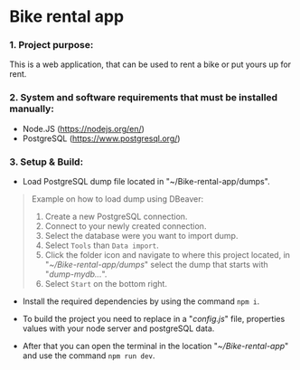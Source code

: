 # Bike rental app

### 1. Project purpose:
This is a web application, that can be used to rent a bike or put yours up for rent.

### 2. System and software requirements that must be installed manually:
- Node.JS (https://nodejs.org/en/)
- PostgreSQL (https://www.postgresql.org/)

### 3. Setup & Build:
- Load PostgreSQL dump file located in "~/Bike-rental-app/dumps".

> Example on how to load dump using DBeaver:
> 1. Create a new PostgreSQL connection.
> 2. Connect to your newly created connection.
> 3. Select the database were you want to import dump.
> 4. Select `Tools` than `Data import`.
> 5. Click the folder icon and navigate to where this project located, in "*~/Bike-rental-app/dumps*" select the dump that starts with "*dump-mydb...*".
> 6. Select `Start` on the bottom right.

- Install the required dependencies by using the command `npm i`.

- To build the project you need to replace in a "*config.js*" file, properties values with your node server and postgreSQL data.

- After that you can open the terminal in the location "*~/Bike-rental-app*"
and use the command `npm run dev`.
